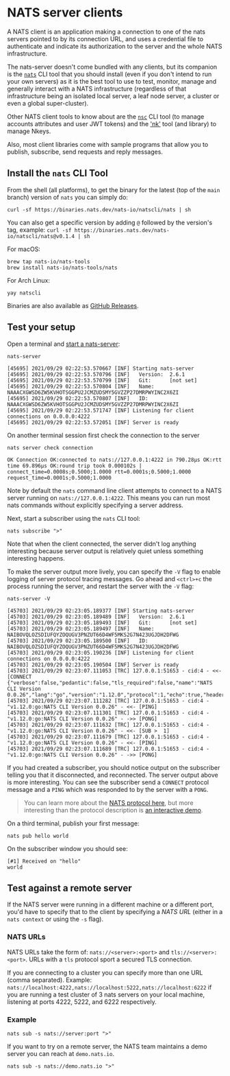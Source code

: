 # NATS server clients

A NATS client is an application making a connection to one of the nats servers pointed to by its connection URL, and uses a credential file to authenticate and indicate its authorization to the server and the whole NATS infrastructure.

The nats-server doesn't come bundled with any clients, but its companion is the [`nats`](../using-nats/nats-tools/nats\_cli/) CLI tool that you should install (even if you don't intend to run your own servers) as it is the best tool to use to test, monitor, manage and generally interact with a NATS infrastructure (regardless of that infrastructure being an isolated local server, a leaf node server, a cluster or even a global super-cluster).

Other NATS client tools to know about are the [`nsc`](../using-nats/nats-tools/nsc/) CLI tool (to manage accounts attributes and user JWT tokens) and the ['nk'](../using-nats/nats-tools/nk.md) tool (and library) to manage Nkeys.

Also, most client libraries come with sample programs that allow you to publish, subscribe, send requests and reply messages.


## Install the `nats` CLI Tool

From the shell (all platforms), to get the binary for the latest (top of the `main` branch) version of `nats` you can simply do:
```shell
curl -sf https://binaries.nats.dev/nats-io/natscli/nats | sh
```

You can also get a specific version by adding `@` followed by the version's tag, example: `curl -sf https://binaries.nats.dev/nats-io/natscli/nats@v0.1.4 | sh`

For macOS:

```shell
brew tap nats-io/nats-tools
brew install nats-io/nats-tools/nats
```

For Arch Linux:

```shell
yay natscli
```

Binaries are also available as [GitHub Releases](https://github.com/nats-io/natscli/releases).

## Test your setup

Open a terminal and [start a nats-server](./installation.md):

```shell
nats-server
```

```
[45695] 2021/09/29 02:22:53.570667 [INF] Starting nats-server
[45695] 2021/09/29 02:22:53.570796 [INF]   Version:  2.6.1
[45695] 2021/09/29 02:22:53.570799 [INF]   Git:      [not set]
[45695] 2021/09/29 02:22:53.570804 [INF]   Name:     NAAACXGWSD6ZW5KVHOTSGGPU2JCMZUDSMY5GVZZP27DMRPWYINC2X6ZI
[45695] 2021/09/29 02:22:53.570807 [INF]   ID:       NAAACXGWSD6ZW5KVHOTSGGPU2JCMZUDSMY5GVZZP27DMRPWYINC2X6ZI
[45695] 2021/09/29 02:22:53.571747 [INF] Listening for client connections on 0.0.0.0:4222
[45695] 2021/09/29 02:22:53.572051 [INF] Server is ready
```

On another terminal session first check the connection to the server

```shell
nats server check connection 
```

```
OK Connection OK:connected to nats://127.0.0.1:4222 in 790.28µs OK:rtt time 69.896µs OK:round trip took 0.000102s | connect_time=0.0008s;0.5000;1.0000 rtt=0.0001s;0.5000;1.0000 request_time=0.0001s;0.5000;1.0000
```

Note by default the `nats` command line client attempts to connect to a NATS server running on `nats://127.0.0.1:4222`. This means you can run most nats commands without explicitly specifying a server address.

Next, start a subscriber using the `nats` CLI tool:

```shell
nats subscribe ">" 
```

Note that when the client connected, the server didn't log anything interesting because server output is relatively quiet unless something interesting happens.

To make the server output more lively, you can specify the `-V` flag to enable logging of server protocol tracing messages. Go ahead and `<ctrl>+c` the process running the server, and restart the server with the `-V` flag:

```shell
nats-server -V
```

```
[45703] 2021/09/29 02:23:05.189377 [INF] Starting nats-server
[45703] 2021/09/29 02:23:05.189489 [INF]   Version:  2.6.1
[45703] 2021/09/29 02:23:05.189493 [INF]   Git:      [not set]
[45703] 2021/09/29 02:23:05.189497 [INF]   Name:     NAIBOVQLOZSDIUFQYZOQUGV3PNZUT66D4WF5MKS2G7N423UGJDH2DFWG
[45703] 2021/09/29 02:23:05.189500 [INF]   ID:       NAIBOVQLOZSDIUFQYZOQUGV3PNZUT66D4WF5MKS2G7N423UGJDH2DFWG
[45703] 2021/09/29 02:23:05.190236 [INF] Listening for client connections on 0.0.0.0:4222
[45703] 2021/09/29 02:23:05.190504 [INF] Server is ready
[45703] 2021/09/29 02:23:07.111053 [TRC] 127.0.0.1:51653 - cid:4 - <<- [CONNECT {"verbose":false,"pedantic":false,"tls_required":false,"name":"NATS CLI Version 0.0.26","lang":"go","version":"1.12.0","protocol":1,"echo":true,"headers":true,"no_responders":true}]
[45703] 2021/09/29 02:23:07.111282 [TRC] 127.0.0.1:51653 - cid:4 - "v1.12.0:go:NATS CLI Version 0.0.26" - <<- [PING]
[45703] 2021/09/29 02:23:07.111301 [TRC] 127.0.0.1:51653 - cid:4 - "v1.12.0:go:NATS CLI Version 0.0.26" - ->> [PONG]
[45703] 2021/09/29 02:23:07.111632 [TRC] 127.0.0.1:51653 - cid:4 - "v1.12.0:go:NATS CLI Version 0.0.26" - <<- [SUB >  1]
[45703] 2021/09/29 02:23:07.111679 [TRC] 127.0.0.1:51653 - cid:4 - "v1.12.0:go:NATS CLI Version 0.0.26" - <<- [PING]
[45703] 2021/09/29 02:23:07.111689 [TRC] 127.0.0.1:51653 - cid:4 - "v1.12.0:go:NATS CLI Version 0.0.26" - ->> [PONG]
```

If you had created a subscriber, you should notice output on the subscriber telling you that it disconnected, and reconnected. The server output above is more interesting. You can see the subscriber send a `CONNECT` protocol message and a `PING` which was responded to by the server with a `PONG`.

> You can learn more about the [NATS protocol here](../reference-protocols.md), but more interesting than the protocol description is [an interactive demo](../reference/nats-protocol/nats-protocol-demo.md).

On a third terminal, publish your first message:

```shell
nats pub hello world 
```

On the subscriber window you should see:

```
[#1] Received on "hello"
world
```

## Test against a remote server

If the NATS server were running in a different machine or a different port, you'd have to specify that to the client by specifying a _NATS URL_ (either in a `nats context` or using the `-s` flag).

### NATS URLs

NATS URLs take the form of: `nats://<server>:<port>` and `tls://<server>:<port>`. URLs with a `tls` protocol sport a secured TLS connection.

If you are connecting to a cluster you can specify more than one URL (comma separated). Example: `nats://localhost:4222,nats://localhost:5222,nats://localhost:6222` if you are running a test cluster of 3 nats servers on your local machine, listening at ports 4222, 5222, and 6222 respectively.

### Example

```shell
nats sub -s nats://server:port ">"
```

If you want to try on a remote server, the NATS team maintains a demo server you can reach at `demo.nats.io`.

```shell
nats sub -s nats://demo.nats.io ">"
```
